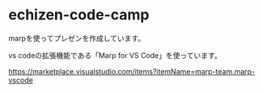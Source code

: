 # echizen-code-camp


marpを使ってプレゼンを作成しています。

vs codeの拡張機能である「Marp for VS Code」を使っています。

https://marketplace.visualstudio.com/items?itemName=marp-team.marp-vscode

